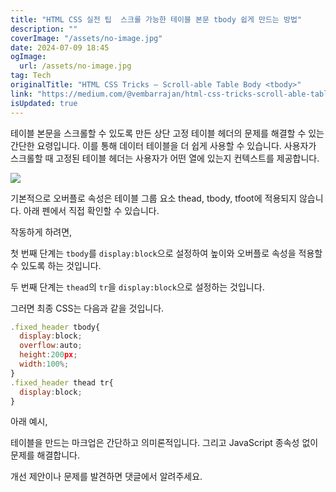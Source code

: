 ```yaml
---
title: "HTML CSS 실전 팁  스크롤 가능한 테이블 본문 tbody 쉽게 만드는 방법"
description: ""
coverImage: "/assets/no-image.jpg"
date: 2024-07-09 18:45
ogImage:
  url: /assets/no-image.jpg
tag: Tech
originalTitle: "HTML CSS Tricks — Scroll-able Table Body <tbody>"
link: "https://medium.com/@vembarrajan/html-css-tricks-scroll-able-table-body-tbody-d23182ae0fbc"
isUpdated: true
---
```


테이블 본문을 스크롤할 수 있도록 만든 상단 고정 테이블 헤더의 문제를 해결할 수 있는 간단한 요령입니다. 이를 통해 데이터 테이블을 더 쉽게 사용할 수 있습니다. 사용자가 스크롤할 때 고정된 테이블 헤더는 사용자가 어떤 열에 있는지 컨텍스트를 제공합니다.

<img src="https://miro.medium.com/v2/resize:fit:1400/1*WntU4JaVwB3SwZ_UtzyJ6g.gif" />

기본적으로 오버플로 속성은 테이블 그룹 요소 thead, tbody, tfoot에 적용되지 않습니다. 아래 펜에서 직접 확인할 수 있습니다.

작동하게 하려면,

<!-- seedividend - 사각형 -->

<ins class="adsbygoogle"
     style="display:block"
     data-ad-client="ca-pub-4877378276818686"
     data-ad-slot="1898504329"
     data-ad-format="auto"
     data-full-width-responsive="true"></ins>

<script>
     (adsbygoogle = window.adsbygoogle || []).push({});
</script>

첫 번째 단계는 `tbody`를 `display:block`으로 설정하여 높이와 오버플로 속성을 적용할 수 있도록 하는 것입니다.

두 번째 단계는 `thead`의 `tr`을 `display:block`으로 설정하는 것입니다.

그러면 최종 CSS는 다음과 같을 것입니다.

```js
.fixed_header tbody{
  display:block;
  overflow:auto;
  height:200px;
  width:100%;
}
.fixed_header thead tr{
  display:block;
}
```

<!-- seedividend - 사각형 -->

<ins class="adsbygoogle"
     style="display:block"
     data-ad-client="ca-pub-4877378276818686"
     data-ad-slot="1898504329"
     data-ad-format="auto"
     data-full-width-responsive="true"></ins>

<script>
     (adsbygoogle = window.adsbygoogle || []).push({});
</script>

아래 예시,

테이블을 만드는 마크업은 간단하고 의미론적입니다. 그리고 JavaScript 종속성 없이 문제를 해결합니다.

개선 제안이나 문제를 발견하면 댓글에서 알려주세요.
